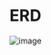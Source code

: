 # ERD

![image](https://user-images.githubusercontent.com/68186101/211045213-bc5a568f-5358-4525-87b1-113158c9c9cb.png)
